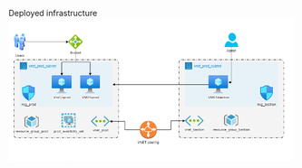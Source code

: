 Deployed infrastructure
![alt test]( https://github.com/przemekgorzynski/infrastructure_as_code/blob/master/terraform/azure-infra/docs/Azure.png )
